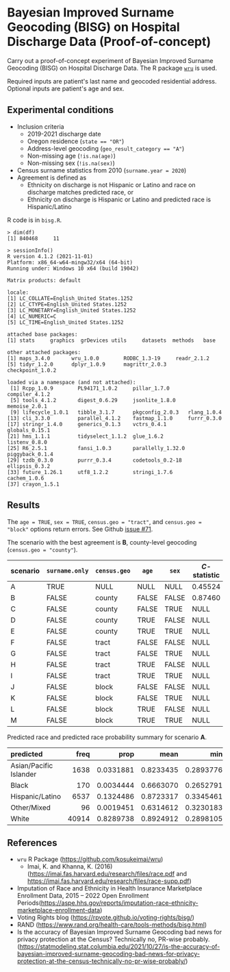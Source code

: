 # Bayesian Improved Surname Geocoding (BISG) on Hospital Discharge Data (Proof-of-concept)

Carry out a proof-of-concept experiment of Bayesian Improved Surname Geocoding
(BISG) on Hospital Discharge Data.
The R package [`wru`](https://github.com/kosukeimai/wru) is used.

Required inputs are patient's last name and geocoded residential address.
Optional inputs are patient's age and sex.


## Experimental conditions

* Inclusion criteria
  * 2019-2021 discharge date
  * Oregon residence (`state == "OR"`)
  * Address-level geocoding (`geo_result_category == "A"`)
  * Non-missing age (`!is.na(age)`)
  * Non-missing sex (`!is.na(sex)`)
* Census surname statistics from 2010 (`surname.year = 2020`)
* Agreement is defined as
  * Ethnicity on discharge is not Hispanic or Latino and race on discharge matches predicted race, or
  * Ethnicity on discharge is Hispanic or Latino and predicted race is Hispanic/Latino

R code is in `bisg.R`.

```
> dim(df)
[1] 840468     11
```

```
> sessionInfo()
R version 4.1.2 (2021-11-01)
Platform: x86_64-w64-mingw32/x64 (64-bit)
Running under: Windows 10 x64 (build 19042)

Matrix products: default

locale:
[1] LC_COLLATE=English_United States.1252 
[2] LC_CTYPE=English_United States.1252
[3] LC_MONETARY=English_United States.1252
[4] LC_NUMERIC=C
[5] LC_TIME=English_United States.1252

attached base packages:
[1] stats     graphics  grDevices utils     datasets  methods   base     

other attached packages:
[1] maps_3.4.0       wru_1.0.0        RODBC_1.3-19     readr_2.1.2
[5] tidyr_1.2.0      dplyr_1.0.9      magrittr_2.0.3   checkpoint_1.0.2

loaded via a namespace (and not attached):
 [1] Rcpp_1.0.9        PL94171_1.0.2     pillar_1.7.0      compiler_4.1.2
 [5] tools_4.1.2       digest_0.6.29     jsonlite_1.8.0    memoise_2.0.1
 [9] lifecycle_1.0.1   tibble_3.1.7      pkgconfig_2.0.3   rlang_1.0.4
[13] cli_3.3.0         parallel_4.1.2    fastmap_1.1.0     furrr_0.3.0      
[17] stringr_1.4.0     generics_0.1.3    vctrs_0.4.1       globals_0.15.1
[21] hms_1.1.1         tidyselect_1.1.2  glue_1.6.2        listenv_0.8.0
[25] R6_2.5.1          fansi_1.0.3       parallelly_1.32.0 piggyback_0.1.4
[29] tzdb_0.3.0        purrr_0.3.4       codetools_0.2-18  ellipsis_0.3.2   
[33] future_1.26.1     utf8_1.2.2        stringi_1.7.6     cachem_1.0.6
[37] crayon_1.5.1     
```


## Results

The `age = TRUE`, `sex = TRUE`, `census.geo = "tract"`, and `census.geo = "block"` options return errors.
See Github [issue #71](https://github.com/kosukeimai/wru/issues/71#issuecomment-1190666049).

The scenario with the best agreement is **B**, county-level geocoding
(`census.geo = "county"`).

scenario | `surname.only` | `census.geo` | `age` | `sex` | $C$-statistic
---------|----------------|--------------|-------|-------|-----------
A        | TRUE           | NULL         | NULL  | NULL  | 0.45524
B        | FALSE          | county       | FALSE | FALSE | 0.87460
C        | FALSE          | county       | FALSE | TRUE  | NULL
D        | FALSE          | county       | TRUE  | FALSE | NULL
E        | FALSE          | county       | TRUE  | TRUE  | NULL
F        | FALSE          | tract        | FALSE | FALSE | NULL
G        | FALSE          | tract        | FALSE | TRUE  | NULL
H        | FALSE          | tract        | TRUE  | FALSE | NULL
I        | FALSE          | tract        | TRUE  | TRUE  | NULL
J        | FALSE          | block        | FALSE | FALSE | NULL
K        | FALSE          | block        | FALSE | TRUE  | NULL
L        | FALSE          | block        | TRUE  | FALSE | NULL
M        | FALSE          | block        | TRUE  | TRUE  | NULL

Predicted race and predicted race probability summary for scenario **A**.

|predicted              |  freq|      prop|      mean|       min|       p05|       p10|    median|       p90|       p95|       max|
|:----------------------|-----:|---------:|---------:|---------:|---------:|---------:|---------:|---------:|---------:|---------:|
|Asian/Pacific Islander |  1638| 0.0331881| 0.8233435| 0.2893776| 0.4758791| 0.5382613| 0.8999635| 0.9699724| 0.9753981| 1.0000000|
|Black                  |   170| 0.0034444| 0.6663070| 0.2652791| 0.3744455| 0.3934972| 0.6697424| 0.8820005| 0.9225654| 1.0000000|
|Hispanic/Latino        |  6537| 0.1324486| 0.8723317| 0.3345461| 0.6541630| 0.7480072| 0.8967314| 0.9638703| 0.9722831| 1.0000000|
|Other/Mixed            |    96| 0.0019451| 0.6314612| 0.3230183| 0.4272460| 0.4413181| 0.5664825| 0.9457234| 0.9725083| 0.9893271|
|White                  | 40914| 0.8289738| 0.8924912| 0.2898105| 0.6992367| 0.7372423| 0.9256092| 0.9693454| 0.9767259| 1.0000000|


## References

* `wru` R Package (https://github.com/kosukeimai/wru)
  * Imai, K. and Khanna, K. (2016) (https://imai.fas.harvard.edu/research/files/race.pdf and https://imai.fas.harvard.edu/research/files/race-supp.pdf)
* Imputation of Race and Ethnicity in Health Insurance Marketplace Enrollment Data, 2015 – 2022 Open Enrollment Periods(https://aspe.hhs.gov/reports/imputation-race-ethnicity-marketplace-enrollment-data)
* Voting Rights blog (https://rpvote.github.io/voting-rights/bisg/)
* RAND (https://www.rand.org/health-care/tools-methods/bisg.html)
* Is the accuracy of Bayesian Improved Surname Geocoding bad news for privacy protection at the Census? Technically no, PR-wise probably. (https://statmodeling.stat.columbia.edu/2021/10/27/is-the-accuracy-of-bayesian-improved-surname-geocoding-bad-news-for-privacy-protection-at-the-census-technically-no-pr-wise-probably/)

